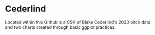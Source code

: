 # Cederlind

Located within this Github is a CSV of Blake Cederlind's 2020 pitch data and two charts created through basic ggplot practices.
